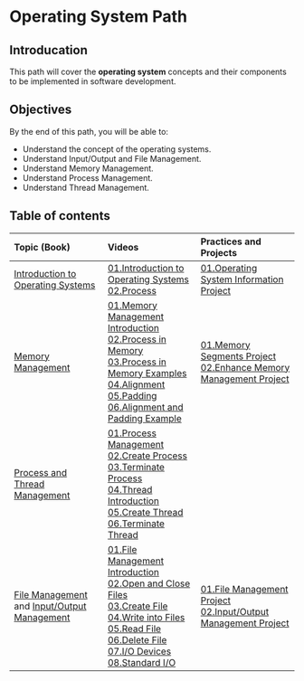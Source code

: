 # Operating System Path

## Introducation

This path will cover the **operating system** concepts and their components to be implemented in software development.


## Objectives

By the end of this path, you will be able to:

* Understand the concept of the operating systems.
* Understand Input/Output and File Management.
* Understand Memory Management.
* Understand Process Management.
* Understand Thread Management.

## Table of contents 
| Topic (Book) | Videos | Practices and Projects | 
|:-----------------|:------|:--------------|
| [Introduction to Operating Systems](https://github.com/SAFCSP-Team/operating-system-path/blob/main/content/01.Introduction.pdf)| [01.Introduction to Operating Systems](https://vimeo.com/1113840255/a6d7ec8982?share=copy) </br> [02.Process](https://vimeo.com/1113872784/66566ef438?share=copy)| [01.Operating System Information Project](https://github.com/SAFCSP-Team/OS-info/) | 
| [Memory Management](https://github.com/SAFCSP-Team/operating-system-path/blob/main/content/02.MemoryManagement.pdf) | [01.Memory Management Introduction](https://vimeo.com/1115770714/3760280899?share=copy) </br>  [02.Process in Memory](https://vimeo.com/1115777661/1f76351454?share=copy) </br> [03.Process in Memory Examples](https://vimeo.com/1115778116/f91101f722?share=copy) </br> [04.Alignment](https://vimeo.com/1125123805/64b05efe74?share=copy) </br> [05.Padding](https://vimeo.com/1124804071/1bca0179b7?share=copy) </br> [06.Alignment and Padding Example](https://vimeo.com/1124804105/7b959a9b64?share=copy) |[01.Memory Segments Project](https://github.com/SAFCSP-Team/memory-segments-project)<br>[02.Enhance Memory Management Project](https://github.com/SAFCSP-Team/enhance-memory-management-project) |
| [Process and Thread Management](https://github.com/SAFCSP-Team/operating-system-path/blob/main/content/03.ProcessandThreadManagement.pdf) | [01.Process Management](https://vimeo.com/1112671204/fdf543e765?share=copy) </br> [02.Create Process](https://vimeo.com/1112669528/04bce3260f?share=copy) </br>  [03.Terminate Process](https://vimeo.com/1112671212/ca8441cf0c?share=copy) </br>  [04.Thread Introduction](https://vimeo.com/1120548955/fbeb48b9e9?share=copy) </br>  [05.Create Thread](https://vimeo.com/1121513250/7bb36073cb?share=copy) </br>  [06.Terminate Thread](https://vimeo.com/1113564422/1527b6898b?share=copy)| |
| [File Management](https://github.com/SAFCSP-Team/operating-system-path/blob/main/content/04.FileManagement.pdf) and [Input/Output Management](https://github.com/SAFCSP-Team/operating-system-path/blob/main/content/05.InputandOutputManagement.pdf)| [01.File Management Introduction]() </br> [02.Open and Close Files]() </br> [03.Create File]() </br> [04.Write into Files]() </br> [05.Read File]() </br> [06.Delete File]() </br> [07.I/O Devices]() </br> [08.Standard I/O]()  |[01.File Management Project](https://github.com/SAFCSP-Team/file-management-project) </br> [02.Input/Output Management Project](https://github.com/SAFCSP-Team/IO-management-project)|


